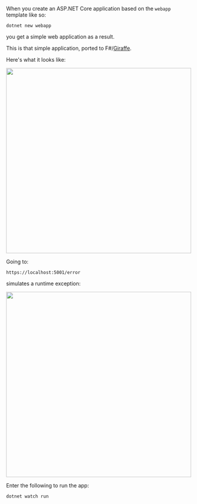 When you create an ASP.NET Core application based on the `webapp` template like so:

    dotnet new webapp
    
you get a simple web application as a result.

This is that simple application, ported to F#/[Giraffe](https://github.com/giraffe-fsharp/Giraffe).

Here's what it looks like:

<img src="https://i.imgur.com/xyo83dJ.png" width="500">

Going to:

    https://localhost:5001/error

simulates a runtime exception:

<img src="https://i.imgur.com/eoeBRVG.png" width="500">

Enter the following to run the app:

    dotnet watch run
